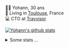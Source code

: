 <p>
  👨🏻 <bold>Yohann</bold>, 30 ans<br/>
  💼 Living in <a href="https://www.google.com/maps?q=toulouse">Toulouse</a>, France<br/>
  💻 CTO at <a href="https://trayvisor.com/">Trayvisor</a><br/>
</p>

<a href="https://github.com/anuraghazra/github-readme-stats"><img align="center" src="https://github-readme-stats-dviw-8taegaswk-yohann84ls-projects.vercel.app//api?username=yohann84L&show_icons=true&include_all_commits=true" alt="Yohann's github stats" /> </a>


<details>
  <summary>Some stats ...</summary><br/>
  

<!--START_SECTION:waka-->
![Code Time](http://img.shields.io/badge/Code%20Time-1%2C337%20hrs%2047%20mins-blue)

![Profile Views](http://img.shields.io/badge/Profile%20Views-0-blue)

**🐱 My GitHub Data** 

> 📦 441.0 kB Used in GitHub's Storage 
 > 
> 🏆 560 Contributions in the Year 2025
 > 
> 🚫 Not Opted to Hire
 > 
> 📜 26 Public Repositories 
 > 
> 🔑 21 Private Repositories 
 > 
**I'm an Early 🐤** 

```text
🌞 Morning                30222 commits       ███████░░░░░░░░░░░░░░░░░░   29.64 % 
🌆 Daytime                59010 commits       ██████████████░░░░░░░░░░░   57.87 % 
🌃 Evening                12572 commits       ███░░░░░░░░░░░░░░░░░░░░░░   12.33 % 
🌙 Night                  163 commits         ░░░░░░░░░░░░░░░░░░░░░░░░░   00.16 % 
```
📅 **I'm Most Productive on Wednesday** 

```text
Monday                   19570 commits       █████░░░░░░░░░░░░░░░░░░░░   19.19 % 
Tuesday                  19135 commits       █████░░░░░░░░░░░░░░░░░░░░   18.77 % 
Wednesday                20790 commits       █████░░░░░░░░░░░░░░░░░░░░   20.39 % 
Thursday                 20583 commits       █████░░░░░░░░░░░░░░░░░░░░   20.19 % 
Friday                   19991 commits       █████░░░░░░░░░░░░░░░░░░░░   19.61 % 
Saturday                 727 commits         ░░░░░░░░░░░░░░░░░░░░░░░░░   00.71 % 
Sunday                   1171 commits        ░░░░░░░░░░░░░░░░░░░░░░░░░   01.15 % 
```


📊 **This Week I Spent My Time On** 

```text
🕑︎ Time Zone: Europe/Paris

💬 Programming Languages: 
Image (svg)              5 hrs 40 mins       █████████████████████░░░░   85.82 % 
HTTP Request             52 mins             ███░░░░░░░░░░░░░░░░░░░░░░   13.12 % 
Other                    4 mins              ░░░░░░░░░░░░░░░░░░░░░░░░░   01.05 % 

🔥 Editors: 
Figma                    5 hrs 13 mins       ████████████████████░░░░░   78.94 % 
Zed                      1 hr 23 mins        █████░░░░░░░░░░░░░░░░░░░░   21.06 % 

💻 Operating System: 
Mac                      6 hrs 37 mins       █████████████████████████   100.00 % 
```

**I Mostly Code in Python** 

```text
Python                   26 repos            ██████████████░░░░░░░░░░░   54.17 % 
Jupyter Notebook         4 repos             ██░░░░░░░░░░░░░░░░░░░░░░░   08.33 % 
JavaScript               3 repos             ██░░░░░░░░░░░░░░░░░░░░░░░   06.25 % 
HTML                     2 repos             █░░░░░░░░░░░░░░░░░░░░░░░░   04.17 % 
Shell                    1 repo              █░░░░░░░░░░░░░░░░░░░░░░░░   02.08 % 
```




 Last Updated on 12/08/2025 00:45:15 UTC
<!--END_SECTION:waka-->

